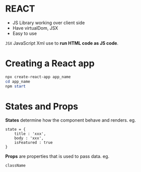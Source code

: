 # REACT 

- JS Library working over client side
- Have virtualDom, JSX
- Easy to use 

`JSX` JavaScript Xml use to **run HTML code as JS code**.

# Creating a React app

```powershell
npx create-react-app app_name
cd app_name
npm start
```

# States and Props

**States** determine how the component behave and renders. 
eg. 
```JS
state = {
    title : 'xxx',
    body : 'xxx',
    isFeatured : true
}
```

**Props** are properties that is used to pass data. 
eg. 
```
className
```